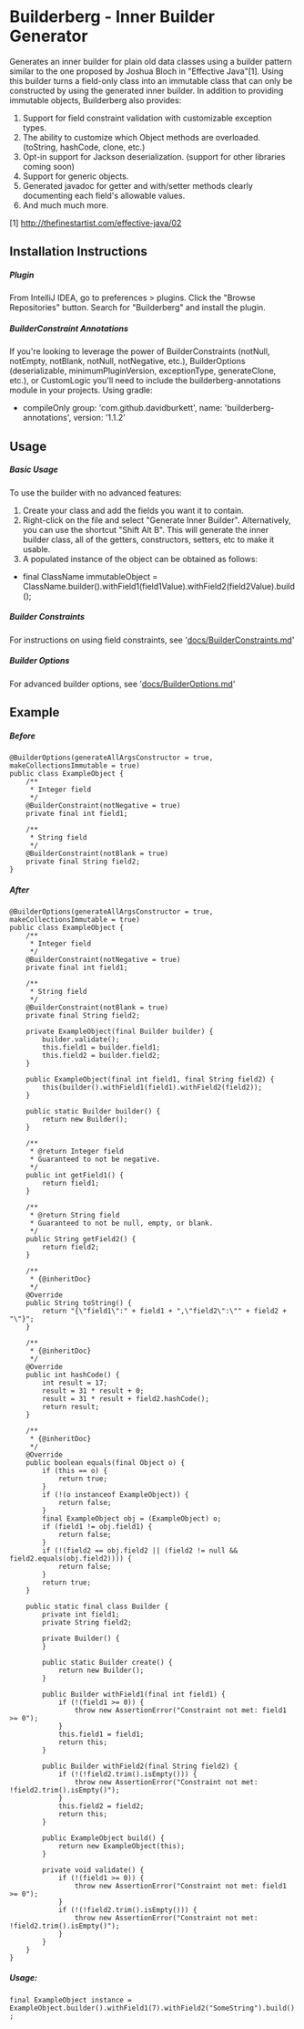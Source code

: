 # Builderberg - Inner Builder Generator

Generates an inner builder for plain old data classes using a builder pattern similar to the one proposed by Joshua Bloch in "Effective Java"[1]. 
Using this builder turns a field-only class into an immutable class that can only be constructed by using the generated inner builder.
In addition to providing immutable objects, Builderberg also provides:
1. Support for field constraint validation with customizable exception types.
2. The ability to customize which Object methods are overloaded. (toString, hashCode, clone, etc.)
3. Opt-in support for Jackson deserialization. (support for other libraries coming soon)
4. Support for generic objects.
5. Generated javadoc for getter and with/setter methods clearly documenting each field's allowable values.
6. And much much more.


[1] http://thefinestartist.com/effective-java/02

## Installation Instructions
##### Plugin
From IntelliJ IDEA, go to preferences > plugins.
Click the "Browse Repositories" button.
Search for "Builderberg" and install the plugin.

##### BuilderConstraint Annotations
If you're looking to leverage the power of BuilderConstraints (notNull, notEmpty, notBlank, notNull, notNegative, etc.), BuilderOptions (deserializable, minimumPluginVersion, exceptionType, generateClone, etc.), or CustomLogic you'll need to include the builderberg-annotations module in your projects.
Using gradle:
* compileOnly group: 'com.github.davidburkett', name: 'builderberg-annotations', version: '1.1.2'

## Usage

##### Basic Usage
To use the builder with no advanced features:
1. Create your class and add the fields you want it to contain.
2. Right-click on the file and select "Generate Inner Builder". Alternatively, you can use the shortcut "Shift Alt B".
This will generate the inner builder class, all of the getters, constructors, setters, etc to make it usable.
3. A populated instance of the object can be obtained as follows: 
* final ClassName immutableObject = ClassName.builder().withField1(field1Value).withField2(field2Value).build();

##### Builder Constraints
For instructions on using field constraints, see '[docs/BuilderConstraints.md]'

##### Builder Options
For advanced builder options, see '[docs/BuilderOptions.md]'

## Example

##### Before
```
@BuilderOptions(generateAllArgsConstructor = true, makeCollectionsImmutable = true)
public class ExampleObject {
    /**
     * Integer field
     */
    @BuilderConstraint(notNegative = true)
    private final int field1;

    /**
     * String field
     */
    @BuilderConstraint(notBlank = true)
    private final String field2;
}
```

##### After
```
@BuilderOptions(generateAllArgsConstructor = true, makeCollectionsImmutable = true)
public class ExampleObject {
    /**
     * Integer field
     */
    @BuilderConstraint(notNegative = true)
    private final int field1;

    /**
     * String field
     */
    @BuilderConstraint(notBlank = true)
    private final String field2;

    private ExampleObject(final Builder builder) {
        builder.validate();
        this.field1 = builder.field1;
        this.field2 = builder.field2;
    }

    public ExampleObject(final int field1, final String field2) {
        this(builder().withField1(field1).withField2(field2));
    }

    public static Builder builder() {
        return new Builder();
    }

    /**
     * @return Integer field
     * Guaranteed to not be negative.
     */
    public int getField1() {
        return field1;
    }

    /**
     * @return String field
     * Guaranteed to not be null, empty, or blank.
     */
    public String getField2() {
        return field2;
    }

    /**
     * {@inheritDoc}
     */
    @Override
    public String toString() {
        return "{\"field1\":" + field1 + ",\"field2\":\"" + field2 + "\"}";
    }

    /**
     * {@inheritDoc}
     */
    @Override
    public int hashCode() {
        int result = 17;
        result = 31 * result + 0;
        result = 31 * result + field2.hashCode();
        return result;
    }

    /**
     * {@inheritDoc}
     */
    @Override
    public boolean equals(final Object o) {
        if (this == o) {
            return true;
        }
        if (!(o instanceof ExampleObject)) {
            return false;
        }
        final ExampleObject obj = (ExampleObject) o;
        if (field1 != obj.field1) {
            return false;
        }
        if (!(field2 == obj.field2 || (field2 != null && field2.equals(obj.field2)))) {
            return false;
        }
        return true;
    }

    public static final class Builder {
        private int field1;
        private String field2;

        private Builder() {
        }

        public static Builder create() {
            return new Builder();
        }

        public Builder withField1(final int field1) {
            if (!(field1 >= 0)) {
                throw new AssertionError("Constraint not met: field1 >= 0");
            }
            this.field1 = field1;
            return this;
        }

        public Builder withField2(final String field2) {
            if (!(!field2.trim().isEmpty())) {
                throw new AssertionError("Constraint not met: !field2.trim().isEmpty()");
            }
            this.field2 = field2;
            return this;
        }

        public ExampleObject build() {
            return new ExampleObject(this);
        }

        private void validate() {
            if (!(field1 >= 0)) {
                throw new AssertionError("Constraint not met: field1 >= 0");
            }
            if (!(!field2.trim().isEmpty())) {
                throw new AssertionError("Constraint not met: !field2.trim().isEmpty()");
            }
        }
    }
}
```
 ##### Usage:
 `final ExampleObject instance = ExampleObject.builder().withField1(7).withField2("SomeString").build();`
 
 [docs/BuilderConstraints.md]: https://github.com/DavidBurkett/Builderberg/blob/master/docs/BuilderConstraints.md
 [docs/BuilderOptions.md]: https://github.com/DavidBurkett/Builderberg/blob/master/docs/BuilderOptions.md